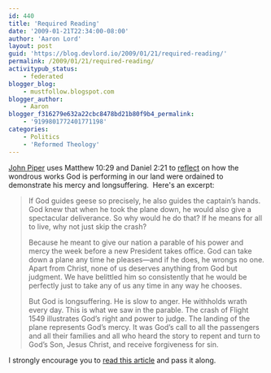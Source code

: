 ```yaml
---
id: 440
title: 'Required Reading'
date: '2009-01-21T22:34:00-08:00'
author: 'Aaron Lord'
layout: post
guid: 'https://blog.devlord.io/2009/01/21/required-reading/'
permalink: /2009/01/21/required-reading/
activitypub_status:
    - federated
blogger_blog:
    - mustfollow.blogspot.com
blogger_author:
    - Aaron
blogger_f316279e632a22cbc8478bd21b80f9b4_permalink:
    - '9199801772401771198'
categories:
    - Politics
    - 'Reformed Theology'
---
```


<a href="https://www.desiringgod.org/articles/the-president-the-passengers-and-the-patience-of-god">John Piper</a> uses Matthew 10:29 and Daniel 2:21 to <a href="https://www.desiringgod.org/articles/the-president-the-passengers-and-the-patience-of-god">reflect</a> on how the wondrous works God is performing in our land were ordained to demonstrate his mercy and longsuffering.  Here's an excerpt:

> If God guides geese so precisely, he also guides the captain’s hands. God knew that when he took the plane down, he would also give a spectacular deliverance. So why would he do that? If he means for all to live, why not just skip the crash?
> 
> Because he meant to give our nation a parable of his power and mercy the week before a new President takes office. God can take down a plane any time he pleases—and if he does, he wrongs no one. Apart from Christ, none of us deserves anything from God but judgment. We have belittled him so consistently that he would be perfectly just to take any of us any time in any way he chooses.
> 
> But God is longsuffering. He is slow to anger. He withholds wrath every day. This is what we saw in the parable. The crash of Flight 1549 illustrates God’s right and power to judge. The landing of the plane represents God’s mercy. It was God’s call to all the passengers and all their families and all who heard the story to repent and turn to God’s Son, Jesus Christ, and receive forgiveness for sin.

I strongly encourage you to <a href="https://www.desiringgod.org/articles/the-president-the-passengers-and-the-patience-of-god">read this article</a> and pass it along.
